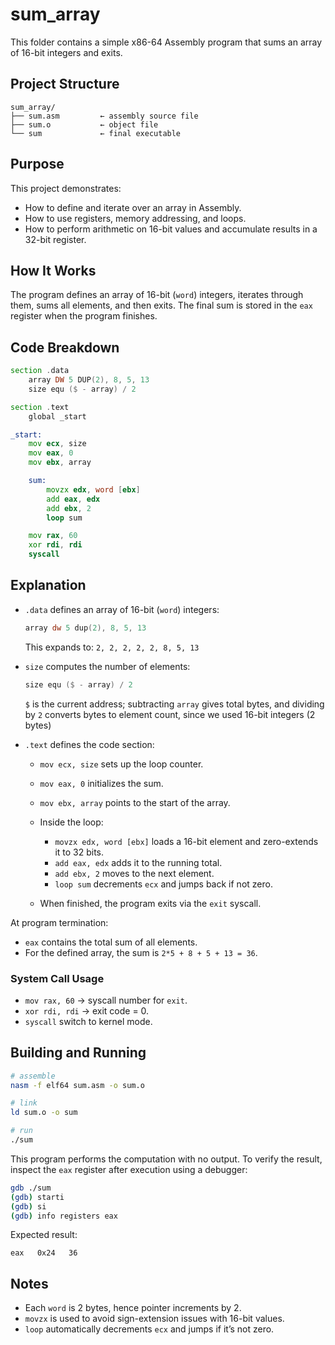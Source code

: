 # sum_array

This folder contains a simple x86-64 Assembly program that sums an array of 16-bit integers and exits.

## Project Structure

```
sum_array/
├── sum.asm         ← assembly source file
├── sum.o           ← object file
└── sum             ← final executable
```

## Purpose

This project demonstrates:

- How to define and iterate over an array in Assembly.  
- How to use registers, memory addressing, and loops.  
- How to perform arithmetic on 16-bit values and accumulate results in a 32-bit register.

## How It Works

The program defines an array of 16-bit (`word`) integers, iterates through them, sums all elements, and then exits. The final sum is stored in the `eax` register when the program finishes.

## Code Breakdown

```asm
section .data
    array DW 5 DUP(2), 8, 5, 13
    size equ ($ - array) / 2

section .text
    global _start

_start:
    mov ecx, size
    mov eax, 0
    mov ebx, array

    sum:
        movzx edx, word [ebx]
        add eax, edx
        add ebx, 2
        loop sum

    mov rax, 60
    xor rdi, rdi
    syscall
```

## Explanation

- `.data` defines an array of 16-bit (`word`) integers:
  ```asm
  array dw 5 dup(2), 8, 5, 13
  ```
  This expands to: `2, 2, 2, 2, 2, 8, 5, 13`
  
- `size` computes the number of elements:
  ```asm
  size equ ($ - array) / 2
  ```
  `$` is the current address; subtracting `array` gives total bytes, and dividing by `2` converts bytes to element count, since we used 16-bit integers (2 bytes)

- `.text` defines the code section:
  - `mov ecx, size` sets up the loop counter.
  - `mov eax, 0` initializes the sum.
  - `mov ebx, array` points to the start of the array.
    
  - Inside the loop:
    - `movzx edx, word [ebx]` loads a 16-bit element and zero-extends it to 32 bits.
    - `add eax, edx` adds it to the running total.
    - `add ebx, 2` moves to the next element.
    - `loop sum` decrements `ecx` and jumps back if not zero.
      
  - When finished, the program exits via the `exit` syscall.  

At program termination:
- `eax` contains the total sum of all elements.  
- For the defined array, the sum is `2*5 + 8 + 5 + 13 = 36`.

### System Call Usage

- `mov rax, 60` → syscall number for `exit`.  
- `xor rdi, rdi` → exit code = 0.  
- `syscall` switch to kernel mode.

## Building and Running

```bash
# assemble
nasm -f elf64 sum.asm -o sum.o

# link
ld sum.o -o sum

# run
./sum
```

This program performs the computation with no output. To verify the result, inspect the `eax` register after execution using a debugger:

```bash
gdb ./sum
(gdb) starti
(gdb) si
(gdb) info registers eax
```

Expected result:
```
eax   0x24   36
```

## Notes

- Each `word` is 2 bytes, hence pointer increments by 2.
- `movzx` is used to avoid sign-extension issues with 16-bit values.
- `loop` automatically decrements `ecx` and jumps if it’s not zero.
